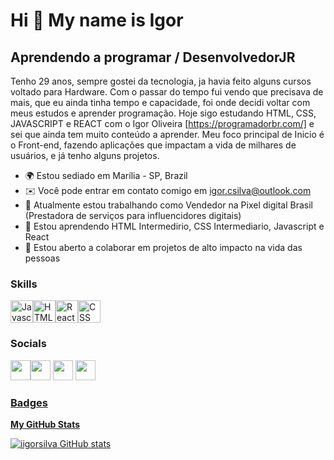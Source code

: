 Hi 👋 My name is Igor
==========================

Aprendendo a programar / DesenvolvedorJR
-----------------------------

Tenho 29 anos, sempre gostei da tecnologia, ja havia feito alguns cursos voltado para Hardware. Com o passar do tempo fui vendo que precisava de mais, que eu ainda tinha tempo e capacidade, foi onde decidi voltar com meus estudos e aprender programação. Hoje sigo estudando HTML, CSS, JAVASCRIPT e REACT com o Igor Oliveira [https://programadorbr.com/] e sei que ainda tem muito conteúdo a aprender. Meu foco principal de Inicio é o Front-end, fazendo aplicações que impactam a vida de milhares de usuários, e já tenho alguns projetos.         


* 🌍  Estou sediado em Marília - SP, Brazil
* ✉️  Você pode entrar em contato comigo em [igor.csilva@outlook.com](mailto:igor.csilva@outlook.com)
* 🚀  Atualmente estou trabalhando como Vendedor na Pixel digital Brasil (Prestadora de serviços para influencidores digitais)
* 🧠  Estou aprendendo HTML Intermedirio, CSS Intermediario, Javascript e React
* 🤝  Estou aberto a colaborar em projetos de alto impacto na vida das pessoas

### Skills

<p align="left"> <a href="https://developer.mozilla.org/en-US/docs/Web/JavaScript" target="_blank" rel="noreferrer"><img src="https://raw.githubusercontent.com/danielcranney/readme-generator/main/public/icons/skills/javascript-colored.svg" width="36" height="36" alt="Javascript" /></a><a href="https://developer.mozilla.org/en-US/docs/Glossary/HTML5" target="_blank" rel="noreferrer"><img src="https://raw.githubusercontent.com/danielcranney/readme-generator/main/public/icons/skills/html5-colored.svg" width="36" height="36" alt="HTML5" /></a><a href="https://reactjs.org/" target="_blank" rel="noreferrer"><img src="https://raw.githubusercontent.com/danielcranney/readme-generator/main/public/icons/skills/react-colored.svg" width="36" height="36" alt="React" /></a><a href="https://developer.mozilla.org/pt-BR/docs/Web/CSS" target="_blank" rel="noreferrer"><img src="https://img.shields.io/badge/CSS3-1572B6?style=for-the-badge&logo=css3&logoColor=white" width="36" height="36" alt="CSS" /></a>
</p>

### Socials

<p align="left"> <a href="https://discord.com/users/661437172699889684" target="_blank" rel="noreferrer"><img src="https://raw.githubusercontent.com/danielcranney/readme-generator/main/public/icons/socials/discord.svg" width="32" height="32" /></a><a href="https://github.com/iigorsilva/iigorsilva" target="_blank" rel="noreferrer"><img src="https://raw.githubusercontent.com/danielcranney/readme-generator/main/public/icons/socials/github-dark.svg" width="32" height="32" /></a> <a href="https://www.linkedin.com/in/igor-silva-80b31a245/ " target="_blank" rel="noreferrer"><img src="https://raw.githubusercontent.com/danielcranney/readme-generator/main/public/icons/socials/stackoverflow.svg" width="32" height="32" /></a> <a href="https://www.instagram.com/iigorbarboza/" target="_blank" rel="noreferrer"><img src="https://img.shields.io/badge/Instagram-E4405F?style=for-the-badge&logo=instagram&logoColor=white" width="32" height="32" />

### Badges

<b>My GitHub Stats</b>

<a href="http://www.github.com/iigorsilva"><img src="https://github-readme-stats-peguimasid.vercel.app/api?username=iigorsilva&show_icons=true&hide=&count_private=true&title_color=3382ed&text_color=ffffff&icon_color=3382ed&bg_color=171717&hide_border=true&show_icons=true%22" alt="iigorsilva GitHub stats" /></a>


